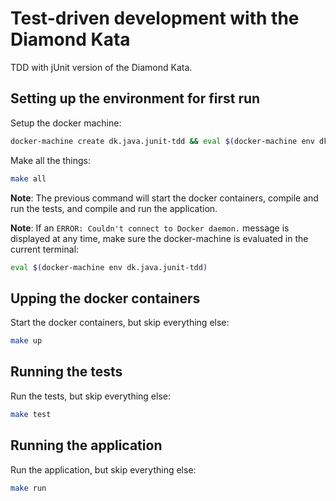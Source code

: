 # Test-driven development with the Diamond Kata
TDD with jUnit version of the Diamond Kata.

## Setting up the environment for first run
Setup the docker machine:
```bash
docker-machine create dk.java.junit-tdd && eval $(docker-machine env dk.java.junit-tdd)
```

Make all the things:
```bash
make all
```
**Note**: The previous command will start the docker containers,
compile and run the tests, and compile and run the application.

**Note**: If an `ERROR: Couldn't connect to Docker daemon.` message is
displayed at any time, make sure the docker-machine is evaluated in the current terminal:
```bash
eval $(docker-machine env dk.java.junit-tdd)
```

## Upping the docker containers
Start the docker containers, but skip everything else:
```bash
make up
```

## Running the tests
Run the tests, but skip everything else:
```bash
make test
```

## Running the application
Run the application, but skip everything else:
```bash
make run
```